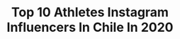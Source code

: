 ---
title: Top 10 Athletes Instagram Influencers In Chile In 2020
description: Identify the most popular Instagram accounts on inBeat.
platform: Instagram
profiles:
  - username: "marcogrimalt"
    fullname: >-
      Marco Grimalt Krogh OLY
    location: "Chile"
    followers: 32820
    engagement: 827
    commentsToLikes: 0.013165
    avatar: "https://scontent-ams4-1.cdninstagram.com/v/t51.2885-19/s320x320/60631126_451548315637863_7795298602095476736_n.jpg?_nc_ht=scontent-ams4-1.cdninstagram.com&_nc_ohc=51-Lms4SoYkAX-olBI5&oh=3af06e030c4444d193e43f21af697a81&oe=5EB7AF8F"
    verified: true
    hashtags: "#creoantofagasta, #fieldforcechrono, #oakley, #rioachibueno"
  - username: "ferresmaxi"
    fullname: >-
      Maxi Ferres
    location: "Chile"
    followers: 576745
    engagement: 166
    commentsToLikes: 0.015383
    avatar: "https://scontent-ams4-1.cdninstagram.com/v/t51.2885-19/s320x320/18512385_124098878155040_4049784058501136384_a.jpg?_nc_ht=scontent-ams4-1.cdninstagram.com&_nc_ohc=gU-UNZQAplcAX_E9HCY&oh=259097a2693a28b0b12ce320abf962f0&oe=5EBC8FAC"
    verified: true
    hashtags: "#chile, #love, #runners, #coronavirus"
  - username: "iam.mayasw"
    fullname: >-
      Maya Silva 🍃
    location: "Chile"
    followers: 10147
    engagement: 900
    commentsToLikes: 0.013533
    avatar: "https://scontent-lhr8-1.cdninstagram.com/v/t51.2885-19/s320x320/58720004_322928405067397_3648374031310127104_n.jpg?_nc_ht=scontent-lhr8-1.cdninstagram.com&_nc_ohc=kQwMMmPCr3wAX_KeHip&oh=a34b8179d9f85624a004197588f25d55&oe=5EBACFF5"
    verified: false
    hashtags: "#flips, #goodmoments, #bloggerstyle, #life"
  - username: "benjae.gutierrez"
    fullname: >-
      Benja E. Gutierrez🇨🇱
    location: "Chile"
    followers: 6663
    engagement: 881
    commentsToLikes: 0.014348
    avatar: "https://scontent-lhr8-1.cdninstagram.com/v/t51.2885-19/s320x320/81713228_2447138485540089_4893438900996931584_n.jpg?_nc_ht=scontent-lhr8-1.cdninstagram.com&_nc_ohc=dPe2mEF9OGYAX_LnczQ&oh=fda79b9af29dd39e70230a268c488fdb&oe=5EB9C6DD"
    verified: false
    hashtags: "#quedateencasa, #tecnicamentefuertes, #reebokchile, #lifttheworld"
  - username: "pedroburns"
    fullname: >-
      Pedro Burns
    location: "Chile"
    followers: 32769
    engagement: 903
    commentsToLikes: 0.013572
    avatar: "https://scontent-lhr8-1.cdninstagram.com/v/t51.2885-19/s320x320/92564800_243367016785929_6709785582702166016_n.jpg?_nc_ht=scontent-lhr8-1.cdninstagram.com&_nc_ohc=FmR-K_NS_DQAX8vLSbH&oh=b3d6cd87f624299a402a2c0effb0acfa&oe=5EBA03C6"
    verified: false
    hashtags: "#andespacifico, #vamosquevamos, #bikelife, #flodaddy"
  - username: "hugogodoybarker"
    fullname: >-
      Hugo Godoy 👊
    location: "Chile"
    followers: 6077
    engagement: 189
    commentsToLikes: 0.033175
    avatar: "https://scontent-lhr8-1.cdninstagram.com/v/t51.2885-19/s320x320/17126707_345187199215906_5170860309048459264_a.jpg?_nc_ht=scontent-lhr8-1.cdninstagram.com&_nc_ohc=UqxA5qCzvL0AX9zKlmy&oh=10200c2853d9f230b955a8f2eab70761&oe=5EBA0EAB"
    verified: false
    hashtags: "#calistenico, #holdsquat, #childpose, #cuarentenachallenge"
  - username: "alejandro.peirano"
    fullname: >-
      Alejandro Francesco Peirano 🌪
    location: "Chile"
    followers: 8062
    engagement: 1257
    commentsToLikes: 0.052813
    avatar: "https://scontent-lhr8-1.cdninstagram.com/v/t51.2885-19/s320x320/79954862_467950513906238_3630564361006743552_n.jpg?_nc_ht=scontent-lhr8-1.cdninstagram.com&_nc_ohc=VTET9OK17M0AX9RoZPU&oh=0e6cc91eee389f791ef8ec22f5fab02e&oe=5EBA528C"
    verified: false
    hashtags: "#vivevalle, #trackandfield, #good, #portrait"
  - username: "nicolecarpenter___"
    fullname: >-
      N I C O L E  C A R P E N T E R
    location: "Chile"
    followers: 4468
    engagement: 2652
    commentsToLikes: 0.034279
    avatar: "https://scontent-lga3-1.cdninstagram.com/v/t51.2885-19/s320x320/74579622_852143318521830_2167648592469164032_n.jpg?_nc_ht=scontent-lga3-1.cdninstagram.com&_nc_ohc=BlT0pVcG_j8AX8auME5&oh=2a05f3fc082ca315547b957eb7d0cfd2&oe=5EBB4936"
    verified: false
    hashtags: "#practice, #deportechileno, #entrenamiento, #takecareofyourself"
  - username: "m.m.s.brito"
    fullname: >-
      Ma Monserrat Sabag⏸atleta 💪
    location: "Chile"
    followers: 2320
    engagement: 2330
    commentsToLikes: 0.051910
    avatar: "https://scontent-ams4-1.cdninstagram.com/v/t51.2885-19/s320x320/84348370_920867371701795_8030522231341711360_n.jpg?_nc_ht=scontent-ams4-1.cdninstagram.com&_nc_ohc=f7sYkbxgU0AAX_LAXhz&oh=e785255c75c1e5dbb151d990ca9ff3c3&oe=5EBCA254"
    verified: false
    hashtags: "#bestoftheday, #dream, #makeithappen, #mediofondo"
  - username: "drjoseluismejia"
    fullname: >-
      Dr. José Luis Mejía Vargas
    location: "Chile"
    followers: 36729
    engagement: 116
    commentsToLikes: 0.043787
    avatar: "https://scontent-lhr8-1.cdninstagram.com/v/t51.2885-19/s320x320/14583470_219081891844071_9018984095245402112_a.jpg?_nc_ht=scontent-lhr8-1.cdninstagram.com&_nc_ohc=dPDV4nq9zk4AX9k8hYR&oh=0e08d468f5ec054cc28831a8b5731142&oe=5EBAB0D9"
    verified: false
    hashtags: "#marcaci, #est, #armonia, #plastic"
---